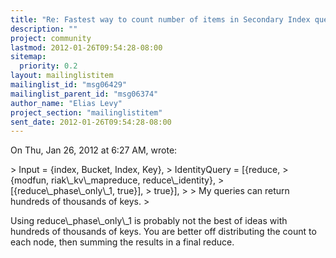 ```yaml
---
title: "Re: Fastest way to count number of items in Secondary Index query"
description: ""
project: community
lastmod: 2012-01-26T09:54:28-08:00
sitemap:
  priority: 0.2
layout: mailinglistitem
mailinglist_id: "msg06429"
mailinglist_parent_id: "msg06374"
author_name: "Elias Levy"
project_section: "mailinglistitem"
sent_date: 2012-01-26T09:54:28-08:00
---
```



On Thu, Jan 26, 2012 at 6:27 AM,  wrote:

&gt; Input = {index, Bucket, Index, Key},
&gt; IdentityQuery = [{reduce,
&gt; {modfun, riak\\_kv\\_mapreduce, reduce\\_identity},
&gt; [{reduce\\_phase\\_only\\_1, true}],
&gt; true}],
&gt;
&gt; My queries can return hundreds of thousands of keys.
&gt;

Using reduce\\_phase\\_only\\_1 is probably not the best of ideas with hundreds
of thousands of keys. You are better off distributing the count to each
node, then summing the results in a final reduce.
